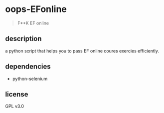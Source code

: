 # oops-EFonline

> F**K EF online

## description

a python script that helps you to pass EF online coures exercies efficiently.

## dependencies

- python-selenium


## license

GPL v3.0
